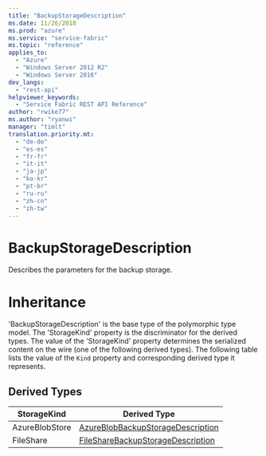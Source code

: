 ```yaml
---
title: "BackupStorageDescription"
ms.date: 11/26/2018
ms.prod: "azure"
ms.service: "service-fabric"
ms.topic: "reference"
applies_to: 
  - "Azure"
  - "Windows Server 2012 R2"
  - "Windows Server 2016"
dev_langs: 
  - "rest-api"
helpviewer_keywords: 
  - "Service Fabric REST API Reference"
author: "rwike77"
ms.author: "ryanwi"
manager: "timlt"
translation.priority.mt: 
  - "de-de"
  - "es-es"
  - "fr-fr"
  - "it-it"
  - "ja-jp"
  - "ko-kr"
  - "pt-br"
  - "ru-ru"
  - "zh-cn"
  - "zh-tw"
---
```

# BackupStorageDescription

Describes the parameters for the backup storage.
# Inheritance

'BackupStorageDescription' is the base type of the polymorphic type model. The 'StorageKind' property is the discriminator for the derived types. 
The value of the 'StorageKind' property determines the serialized content on the wire (one of the following derived types). 
The following table lists the value of the `Kind` property and corresponding derived type it represents.
## Derived Types

| StorageKind | Derived Type |
| --- | --- | 
| AzureBlobStore | [AzureBlobBackupStorageDescription](sfclient-v64-model-azureblobbackupstoragedescription.md) |
| FileShare | [FileShareBackupStorageDescription](sfclient-v64-model-filesharebackupstoragedescription.md) |

